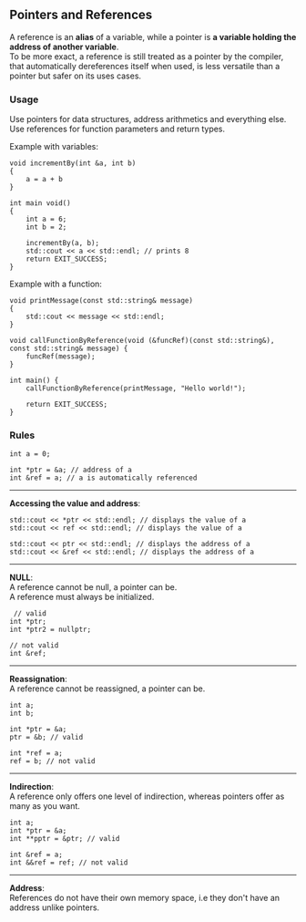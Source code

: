 ## Pointers and References
A reference is an **alias** of a variable, while a pointer is **a variable holding the address of another variable**.
<br>To be more exact, a reference is still treated as a pointer by the compiler, that automatically dereferences itself when used, is less versatile than a pointer but safer on its uses cases.


### Usage
Use pointers for data structures, address arithmetics and everything else.
<br>Use references for function parameters and return types.

Example with variables:
```
void incrementBy(int &a, int b)
{
    a = a + b
}

int main void()
{
    int a = 6;
    int b = 2;

    incrementBy(a, b);
    std::cout << a << std::endl; // prints 8
    return EXIT_SUCCESS;
}
```

Example with a function:
```
void printMessage(const std::string& message)
{
    std::cout << message << std::endl;
}

void callFunctionByReference(void (&funcRef)(const std::string&), const std::string& message) {
    funcRef(message);
}

int main() {
    callFunctionByReference(printMessage, "Hello world!");

    return EXIT_SUCCESS;
}
```

### Rules
```
int a = 0;

int *ptr = &a; // address of a
int &ref = a; // a is automatically referenced
```
---
**Accessing the value and address**:
```
std::cout << *ptr << std::endl; // displays the value of a
std::cout << ref << std::endl; // displays the value of a

std::cout << ptr << std::endl; // displays the address of a
std::cout << &ref << std::endl; // displays the address of a
```
---
**NULL**:
<br>A reference cannot be null, a pointer can be.
<br>A reference must always be initialized.
```
 // valid
int *ptr;
int *ptr2 = nullptr;

// not valid
int &ref;
```
---
**Reassignation**:
<br>A reference cannot be reassigned, a pointer can be.
```
int a;
int b;

int *ptr = &a;
ptr = &b; // valid

int *ref = a;
ref = b; // not valid
```
---
**Indirection**:
<br>A reference only offers one level of indirection, whereas pointers offer as many as you want.
```
int a;
int *ptr = &a;
int **pptr = &ptr; // valid

int &ref = a;
int &&ref = ref; // not valid
```
---
**Address**:
<br>References do not have their own memory space, i.e they don't have an address unlike pointers.